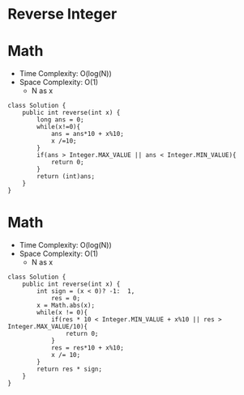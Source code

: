 # Reverse Integer
# Math
* Time Complexity: O(log(N))
* Space Complexity: O(1)
    * N as x
```
class Solution {
    public int reverse(int x) {
        long ans = 0; 
        while(x!=0){
            ans = ans*10 + x%10;
            x /=10;
        }
        if(ans > Integer.MAX_VALUE || ans < Integer.MIN_VALUE){
            return 0;
        }
        return (int)ans;
    }
}
```
# Math
* Time Complexity: O(log(N))
* Space Complexity: O(1)
    * N as x
```
class Solution {
    public int reverse(int x) {
        int sign = (x < 0)? -1:  1,
            res = 0;    
        x = Math.abs(x);
        while(x != 0){
            if(res * 10 < Integer.MIN_VALUE + x%10 || res > Integer.MAX_VALUE/10){
                return 0;
            }
            res = res*10 + x%10;
            x /= 10;
        }
        return res * sign;
    }
}
```